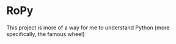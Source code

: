 # RoPy
This project is more of a way for me to understand Python (more specifically, the famous wheel)
